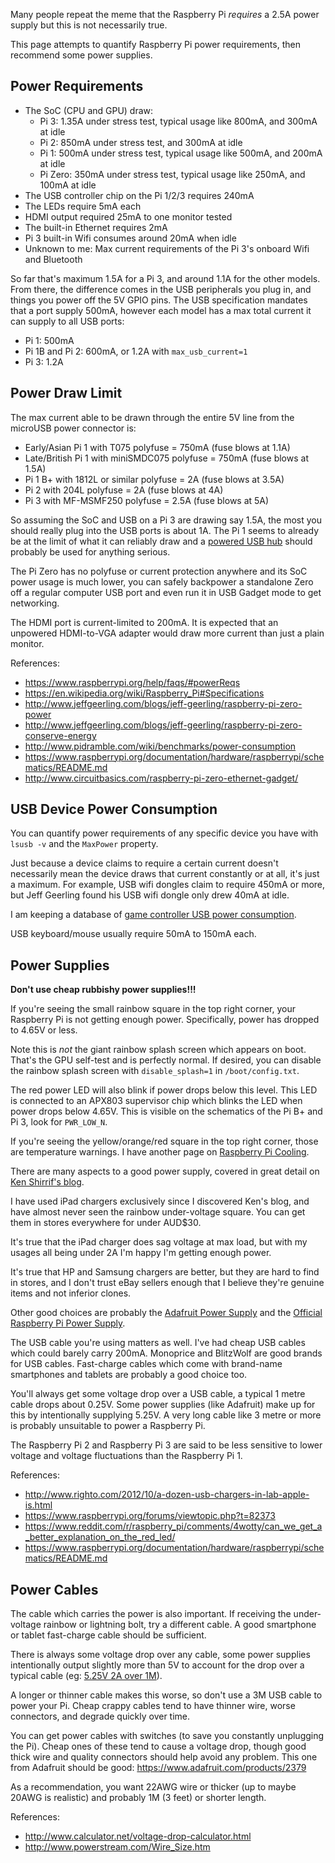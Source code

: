 Many people repeat the meme that the Raspberry Pi *requires* a 2.5A power supply but this is not necessarily true.

This page attempts to quantify Raspberry Pi power requirements, then recommend some power supplies.

## Power Requirements

* The SoC (CPU and GPU) draw:
    * Pi 3: 1.35A under stress test, typical usage like 800mA, and 300mA at idle
    * Pi 2: 850mA under stress test, and 300mA at idle
    * Pi 1: 500mA under stress test, typical usage like 500mA, and 200mA at idle
    * Pi Zero: 350mA under stress test, typical usage like 250mA, and 100mA at idle
* The USB controller chip on the Pi 1/2/3 requires 240mA
* The LEDs require 5mA each
* HDMI output required 25mA to one monitor tested
* The built-in Ethernet requires 2mA
* Pi 3 built-in Wifi consumes around 20mA when idle
* Unknown to me: Max current requirements of the Pi 3's onboard Wifi and Bluetooth

So far that's maximum 1.5A for a Pi 3, and around 1.1A for the other models. From there, the difference comes in the USB peripherals you plug in, and things you power off the 5V GPIO pins. The USB specification mandates that a port supply 500mA, however each model has a max total current it can supply to all USB ports:

* Pi 1: 500mA
* Pi 1B and Pi 2: 600mA, or 1.2A with `max_usb_current=1`
* Pi 3: 1.2A

## Power Draw Limit

The max current able to be drawn through the entire 5V line from the microUSB power connector is:

* Early/Asian Pi 1 with T075 polyfuse = 750mA (fuse blows at 1.1A)
* Late/British Pi 1 with miniSMDC075 polyfuse = 750mA (fuse blows at 1.5A)
* Pi 1 B+ with 1812L or similar polyfuse = 2A (fuse blows at 3.5A)
* Pi 2 with 204L polyfuse = 2A (fuse blows at 4A)
* Pi 3 with MF-MSMF250 polyfuse = 2.5A (fuse blows at 5A)

So assuming the SoC and USB on a Pi 3 are drawing say 1.5A, the most you should really plug into the USB ports is about 1A. The Pi 1 seems to already be at the limit of what it can reliably draw and a [powered USB hub](http://elinux.org/RPi_Powered_USB_Hubs) should probably be used for anything serious.

The Pi Zero has no polyfuse or current protection anywhere and its SoC power usage is much lower, you can safely backpower a standalone Zero off a regular computer USB port and even run it in USB Gadget mode to get networking.

The HDMI port is current-limited to 200mA. It is expected that an unpowered HDMI-to-VGA adapter would draw more current than just a plain monitor.

References:

* https://www.raspberrypi.org/help/faqs/#powerReqs
* https://en.wikipedia.org/wiki/Raspberry_Pi#Specifications
* http://www.jeffgeerling.com/blogs/jeff-geerling/raspberry-pi-zero-power
* http://www.jeffgeerling.com/blogs/jeff-geerling/raspberry-pi-zero-conserve-energy
* http://www.pidramble.com/wiki/benchmarks/power-consumption
* https://www.raspberrypi.org/documentation/hardware/raspberrypi/schematics/README.md
* http://www.circuitbasics.com/raspberry-pi-zero-ethernet-gadget/

## USB Device Power Consumption

You can quantify power requirements of any specific device you have with `lsusb -v` and the `MaxPower` property.

Just because a device claims to require a certain current doesn't necessarily mean the device draws that current constantly or at all, it's just a maximum. For example, USB wifi dongles claim to require 450mA or more, but Jeff Geerling found his USB wifi dongle only drew 40mA at idle.

I am keeping a database of [game controller USB power consumption](Game-Controller-USB-Power-Database).

USB keyboard/mouse usually require 50mA to 150mA each.

## Power Supplies

**Don't use cheap rubbishy power supplies!!!**

If you're seeing the small rainbow square in the top right corner, your Raspberry Pi is not getting enough power. Specifically, power has dropped to 4.65V or less.

Note this is *not* the giant rainbow splash screen which appears on boot. That's the GPU self-test and is perfectly normal. If desired, you can disable the rainbow splash screen with `disable_splash=1` in `/boot/config.txt`.

The red power LED will also blink if power drops below this level. This LED is connected to an APX803 supervisor chip which blinks the LED when power drops below 4.65V. This is visible on the schematics of the Pi B+ and Pi 3, look for `PWR_LOW_N`.

If you're seeing the yellow/orange/red square in the top right corner, those are temperature warnings. I have another page on [Raspberry Pi Cooling](https://github.com/superjamie/lazyweb/wiki/Raspberry-Pi-Cooling).

There are many aspects to a good power supply, covered in great detail on [Ken Shirrif's blog](http://www.righto.com/2012/10/a-dozen-usb-chargers-in-lab-apple-is.html).

I have used iPad chargers exclusively since I discovered Ken's blog, and have almost never seen the rainbow under-voltage square. You can get them in stores everywhere for under AUD$30.

It's true that the iPad charger does sag voltage at max load, but with my usages all being under 2A I'm happy I'm getting enough power.

It's true that HP and Samsung chargers are better, but they are hard to find in stores, and I don't trust eBay sellers enough that I believe they're genuine items and not inferior clones.

Other good choices are probably the [Adafruit Power Supply](https://www.adafruit.com/product/1995) and the [Official Raspberry Pi Power Supply](https://www.raspberrypi.org/products/universal-power-supply/).

The USB cable you're using matters as well. I've had cheap USB cables which could barely carry 200mA. Monoprice and BlitzWolf are good brands for USB cables. Fast-charge cables which come with brand-name smartphones and tablets are probably a good choice too.

You'll always get some voltage drop over a USB cable, a typical 1 metre cable drops about 0.25V. Some power supplies (like Adafruit) make up for this by intentionally supplying 5.25V. A very long cable like 3 metre or more is probably unsuitable to power a Raspberry Pi.

The Raspberry Pi 2 and Raspberry Pi 3 are said to be less sensitive to lower voltage and voltage fluctuations than the Raspberry Pi 1. 

References:

* http://www.righto.com/2012/10/a-dozen-usb-chargers-in-lab-apple-is.html
* https://www.raspberrypi.org/forums/viewtopic.php?t=82373
* https://www.reddit.com/r/raspberry_pi/comments/4wotty/can_we_get_a_better_explanation_on_the_red_led/
* https://www.raspberrypi.org/documentation/hardware/raspberrypi/schematics/README.md

## Power Cables

The cable which carries the power is also important. If receiving the under-voltage rainbow or lightning bolt, try a different cable. A good smartphone or tablet fast-charge cable should be sufficient.

There is always some voltage drop over any cable, some power supplies intentionally output slightly more than 5V to account for the drop over a typical cable (eg: [5.25V 2A over 1M](http://www.calculator.net/voltage-drop-calculator.html?material=copper&wiresize=52.96&voltage=5.25&phase=dc&noofconductor=1&distance=1&distanceunit=meters&amperes=2&x=51&y=21)).

A longer or thinner cable makes this worse, so don't use a 3M USB cable to power your Pi. Cheap crappy cables tend to have thinner wire, worse connectors, and degrade quickly over time.

You can get power cables with switches (to save you constantly unplugging the Pi). Cheap ones of these tend to cause a voltage drop, though good thick wire and quality connectors should help avoid any problem. This one from Adafruit should be good: https://www.adafruit.com/products/2379

As a recommendation, you want 22AWG wire or thicker (up to maybe 20AWG is realistic) and probably 1M (3 feet) or shorter length.

References:

* http://www.calculator.net/voltage-drop-calculator.html
* http://www.powerstream.com/Wire_Size.htm